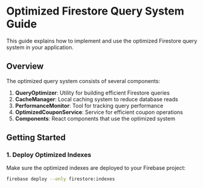 # Optimized Firestore Query System Guide

This guide explains how to implement and use the optimized Firestore query system in your application.

## Overview

The optimized query system consists of several components:

1. **QueryOptimizer**: Utility for building efficient Firestore queries
2. **CacheManager**: Local caching system to reduce database reads
3. **PerformanceMonitor**: Tool for tracking query performance
4. **OptimizedCouponService**: Service for efficient coupon operations
5. **Components**: React components that use the optimized system

## Getting Started

### 1. Deploy Optimized Indexes

Make sure the optimized indexes are deployed to your Firebase project:

```bash
firebase deploy --only firestore:indexes
